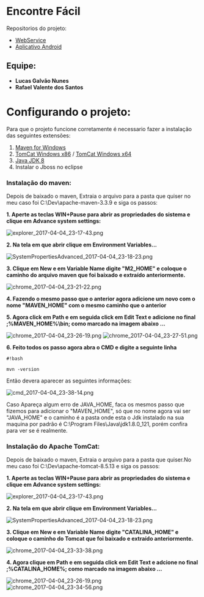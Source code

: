 # **Encontre Fácil** #
Repositorios do projeto:

* [WebService](https://bitbucket.org/opetbrothers/encontrefacilws)
* [Aplicativo Android](https://bitbucket.org/Lucas_Galvao/encontrefacil)
## **Equipe:** ##
* **Lucas Galvão Nunes**
* **Rafael Valente dos Santos**

# **Configurando o projeto:** #
 Para que o projeto funcione corretamente é necessario fazer a instalação das seguintes extensões:

1. [Maven for Windows](http://www-us.apache.org/dist/maven/maven-3/3.3.9/binaries/apache-maven-3.3.9-bin.zip)
1. [TomCat Windows x86](http://www-eu.apache.org/dist/tomcat/tomcat-8/v8.5.13/bin/apache-tomcat-8.5.13-windows-x86.zip) /  [TomCat Windows x64](http://www-eu.apache.org/dist/tomcat/tomcat-8/v8.5.13/bin/apache-tomcat-8.5.13-windows-x64.zip)
1. [Java JDK  8](http://www.oracle.com/technetwork/java/javase/downloads/index.html)
1. Instalar o Jboss no eclipse

### **Instalação do maven:** ###
Depois de baixado o maven, Extraia o arquivo para a pasta que quiser no meu caso foi C:\Dev\apache-maven-3.3.9 e siga os passos:

**1. Aperte as teclas WIN+Pause para abrir as propriedades do sistema e clique em Advance system settings:**

![explorer_2017-04-04_23-17-43.png](https://bitbucket.org/repo/4pKdGz4/images/39522753-explorer_2017-04-04_23-17-43.png)

**2. Na tela em que abrir clique em Environment Variables...**

![SystemPropertiesAdvanced_2017-04-04_23-18-23.png](https://bitbucket.org/repo/4pKdGz4/images/2036493051-SystemPropertiesAdvanced_2017-04-04_23-18-23.png)

**3. Clique em New e em Variable Name digite "M2_HOME" e coloque o caminho do arquivo maven que foi baixado e extraído anteriormente.**

![chrome_2017-04-04_23-21-22.png](https://bitbucket.org/repo/4pKdGz4/images/1069663670-chrome_2017-04-04_23-21-22.png)

**4. Fazendo o mesmo passo que o anterior agora adicione um novo com o nome "MAVEN_HOME" com o mesmo caminho que o anterior**

**5. Agora click em Path e em seguida click em Edit Text e adicione no final ;%MAVEN_HOME%\bin; como marcado na imagem abaixo ...**

![chrome_2017-04-04_23-26-19.png](https://bitbucket.org/repo/4pKdGz4/images/2104537354-chrome_2017-04-04_23-26-19.png)
![chrome_2017-04-04_23-27-51.png](https://bitbucket.org/repo/4pKdGz4/images/1294993512-chrome_2017-04-04_23-27-51.png)

**6. Feito todos os passo agora abra o CMD e digite a seguinte linha**
```
#!bash

mvn -version
```
Então devera aparecer as seguintes informações:

![cmd_2017-04-04_23-38-14.png](https://bitbucket.org/repo/4pKdGz4/images/3257709587-cmd_2017-04-04_23-38-14.png)

Caso Apareça algum erro de JAVA_HOME, faca os mesmos passo que fizemos para adicionar o "MAVEN_HOME", só que no nome agora vai ser "JAVA_HOME" e o caminho é a pasta onde esta o Jdk instalado na sua maquina por padrão é C:\Program Files\Java\jdk1.8.0_121, porém confira para ver se é realmente.

### **Instalação do Apache TomCat:** ###

Depois de baixado o maven, Extraia o arquivo para a pasta que quiser.No meu caso foi C:\Dev\apache-tomcat-8.5.13 e siga os passos:

**1. Aperte as teclas WIN+Pause para abrir as propriedades do sistema e clique em Advance system settings:**

![explorer_2017-04-04_23-17-43.png](https://bitbucket.org/repo/4pKdGz4/images/39522753-explorer_2017-04-04_23-17-43.png)

**2. Na tela em que abrir clique em Environment Variables...**

![SystemPropertiesAdvanced_2017-04-04_23-18-23.png](https://bitbucket.org/repo/4pKdGz4/images/2036493051-SystemPropertiesAdvanced_2017-04-04_23-18-23.png)

**3. Clique em New e em Variable Name digite "CATALINA_HOME" e coloque o caminho do Tomcat que foi baixado e extraído anteriormente.**

![chrome_2017-04-04_23-33-38.png](https://bitbucket.org/repo/4pKdGz4/images/3159450226-chrome_2017-04-04_23-33-38.png)

**4. Agora clique em Path e em seguida click em Edit Text e adcione no final ;%CATALINA_HOME%; como marcado na imagem abaixo ...**

![chrome_2017-04-04_23-26-19.png](https://bitbucket.org/repo/4pKdGz4/images/2104537354-chrome_2017-04-04_23-26-19.png)
![chrome_2017-04-04_23-34-56.png](https://bitbucket.org/repo/4pKdGz4/images/4206508212-chrome_2017-04-04_23-34-56.png)